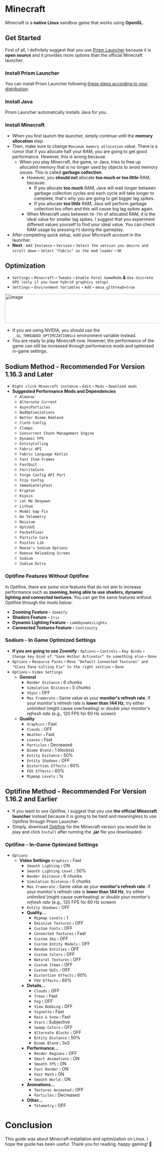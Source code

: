# Minecraft
Minecraft is a **native Linux** sandbox game that works using **OpenGL**.
## Get Started
First of all, I definitely suggest that you use [Prism Launcher](https://github.com/PrismLauncher/PrismLauncher) because it is **open source** and it provides more options than the official Minecraft launcher.
### Install Prism Launcher
You can install Prism Launcher following [these steps according to your distribution](https://prismlauncher.org/download/?from=button).
### Install Java
Prism Launcher automatically installs Java for you.
### Install Minecraft
- When you first launch the launcher, simply continue until the **memory allocation** step.
- Then, make sure to change `Maximum memory allocation` value. There is a rumor that if you allocate half your RAM, you are going to get good performance. However, this is wrong because:
  - When you play Minecraft, the game, or Java, tries to free up allocated memory that is no longer used by objects to avoid memory issues. This is called **garbage collection**.
    - However, you **should not** allocate **too much or too little** RAM, because:
      - If you allocate **too much** RAM, Java will wait longer between garbage collection cycles and each cycle will take longer to complete, that's why you are going to get bigger lag spikes.
      - If you allocate **too little** RAM, Java will perform garbage collection too often and this will cause big lag spikes again.
    - When Minecraft uses between `50-75%` of allocated RAM, it is the ideal value for smaller lag spikes. I suggest that you experiment different values yourself to find your ideal value. You can check RAM usage by pressing `F3` during the gameplay.
- After completing quick setup, add your Microsoft account in the launcher.
- **Next** : `Add Instance` **-** `Version` **-** `Select the version you desire and scroll down` **-** `Select "Fabric" as the mod loader` **-** `OK`
## Optimization
- `Settings` **-** `Minecraft` **-** `Tweaks` **-** `Enable Feral GameMode` **&** `Use discrete GPU (only if you have hybrid graphics setup)`
- `Settings` **-** `Environment Variables` **-** `Add` **-** `mesa_glthread=true`
<img width="731" height="96" alt="image" src="https://github.com/user-attachments/assets/3cd34257-d1cf-4509-8967-d8499e61318a" />

- If you are using NVIDIA, you should use the `__GL_THREADED_OPTIMIZATIONS=1` environment variable instead.
- You are ready to play Minecraft now. However, the performance of the game can still be increased through performance mods and optimized in-game settings.
## Sodium Method - Recommended For Version 1.16.3 and Later
- `Right click Minecraft instance` **-** `Edit` **-** `Mods` **-** `Download mods`
- **Suggested Performance Mods and Dependencies**
  - `Almanac`
  - `Alternate Current`
  - `AsyncParticles`
  - `BadOptimizations`
  - `Better Biome Reblend`
  - `Cloth Config`
  - `Clumps`
  - `Concurrent Chunk Management Engine`
  - `Dynamic FPS`
  - `EntityCulling`
  - `Fabric API`
  - `Fabric Language Kotlin`
  - `Fast Item Frames`
  - `FastQuit`
  - `FerriteCore`
  - `Forge Config API Port`
  - `Fzzy Config`
  - `ImmediatelyFast`
  - `Krypton`
  - `Ksyxis`
  - `Let Me Despawn`
  - `Lithum`
  - `Model Gap Fix`
  - `No Telemetry`
  - `Noisium`
  - `OptiGUI`
  - `PacketFixer`
  - `Particle Core`
  - `Puzzles Lib`
  - `Reese's Sodium Options`
  - `Remove Reloading Screen`
  - `Sodium`
  - `Sodium Extra`
### Optifine Features Without Optifine
In Optifine, there are some nice features that do not aim to increase performance such as **zooming, being able to use shaders, dynamic lighting and connected textures**. You can get the same features without Optifine through the mods below:
- **Zooming Feature -** `Zoomify`
- **Shaders Feature -** `Iris`
- **Dynamic Lighting Feature -** `LambDynamicLights`
- **Connected Textures Feature -** `Continuity`
### Sodium - In Game Optimized Settings
- **If you are going to use Zoomify :** `Options` **-** `Controls` **-** `Key Binds` **-** `Change key bind of "Save Hotbar Activator" to something else` **-** `Done`
- `Options` **-** `Resource Packs` **-** `Move "Default Connected Textures" and "Glass Pane Culling Fix" to the right section` **-** `Done`
- `Options` **-** `Video Settings`
  - **General**
    - `Render Distance` **:** 6 chunks
    - `Simulation Distance` **:** 5 chunks
    - `VSync` **:** OFF
    - `Max Framerate` **:** Same value as your **monitor's refresh rate**. If your monitor's refresh rate is **lower than 144 Hz**, try either *unlimited* (might cause overheating) or *double your monitor's refresh rate* (e.g., 120 FPS for 60 Hz screen)
  - **Quality**
    - `Graphics` **:** Fast
    - `Clouds` **:** OFF
    - `Weather` **:** Fast
    - `Leaves` **:** Fast
    - `Particles` **:** Decreased
    - `Biome Blend` **:** 1 block(s)
    - `Entity Distance` **:** 50%
    - `Entity Shadows` **:** OFF
    - `Distortion Effects` **:** 60%
    - `FOV Effects` **:** 60%
    - `Mipmap Levels` **:** 1x
## Optifine Method - Recommended For Version 1.16.2 and Earlier
- If you want to use Optifine, I suggest that you use **the official Minecraft launcher** instead because it is going to be hard and meaningless to use Optifine through Prism Launcher.
- Simply, download [Optifine](https://optifine.net/downloads) for the Minecraft version you would like to play and click `Install` after running the **.jar** file you downloaded.
### Optifine - In-Game Optimized Settings
- `Options`
  - **Video Settings**
    `Graphics` **:** Fast
    - `Smooth Lighting` **:** ON
    - `Smooth Lighting Level` **:** 50%
    - `Render Distance` **:** 6 chunks
    - `Simulation Distance` **:** 5 chunks
    - `Max Framerate` **:** Same value as your **monitor's refresh rate**. If your monitor's refresh rate is **lower than 144 Hz**, try either *unlimited* (might cause overheating) or *double your monitor's refresh rate* (e.g., 120 FPS for 60 Hz screen)
    - `Entity Shadows` **:** OFF
    - **Quality...**
      - `Mipmap Levels` **:** 1
      - `Emissive Textures` **:** OFF
      - `Custom Fonts` **:** OFF
      - `Connected Textures` **:** Fast
      - `Custom Sky` **:** OFF
      - `Custom Entity Models` **:** OFF
      - `Random Entities` **:** OFF
      - `Custom Colors` **:** OFF
      - `Natural Textures` **:** OFF
      - `Custom Items` **:** OFF
      - `Custom GUIs` **:** OFF
      - `Distortion Effects` **:** 60%
      - `FOV Effects` **:** 60%
    - **Details...**
      - `Clouds` **:** OFF
      - `Trees` **:** Fast
      - `Fog` **:** OFF
      - `View Bobbing` **:** OFF
      - `Vignette` **:** Fast
      - `Rain & Snow` **:** Fast
      - `Stars` **:** Subjective
      - `Swamp Colors` **:** OFF
      - `Alternate Blocks` **:** OFF
      - `Entity Distance` **:** 50%
      - `Biome Blend` **:** 3x3
    - **Performance...**
      - `Render Regions` **:** OFF
      - `Smart Animations` **:** ON
      - `Smooth FPS` **:** ON
      - `Fast Render` **:** ON
      - `Fast Math` **:** ON
      - `Smooth World` **:** ON
    - **Animations...**
      - `Textures Animated` **:** OFF
      - `Particles` **:** Decreased
    - **Other...**
      - `Telemetry` **:** OFF
# Conclusion
This guide was about Minecraft installation and optimization on Linux. I hope the guide has been useful. Thank you for reading, happy gaming! 🐧
